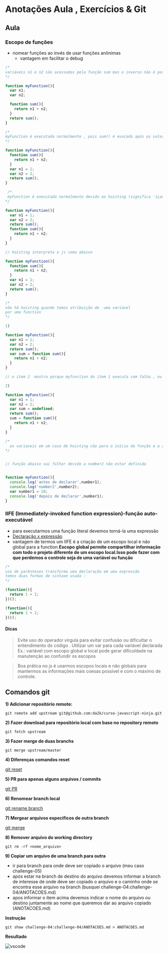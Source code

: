 # Anotações Aula , Exercícios & Git

## Aula

### Escopo de funções

- nomear funções ao invés de usar funções anônimas 
  - vantagem em facilitar o debug 

```js
/* 
variáveis n1 e n2 são acessadas pela função sum mas o inverso não é possível , ou seja, myFunction não acessa as variaveis de escopo local de sum
*/

function myFunction(){
  var n1;
  var n2;

  function sum(){
    return n1 + n2;
  }
  return sum();
}

/*
myFunction é executada normalmente , pois sum() é evocado após os valores n1 e n2 serem criados anteriormente.
*/

function myFunction(){
  function sum(){
    return n1 + n2;
  }
  var n1 = 1;
  var n2 = 2;
  return sum();
}

 /*
 myFunction é executada normalmente devido ao hoisting (significa 'içamento' ou 'elevação') que funciona para o caso de funções literais como sum () .
*/

function myFunction(){
  var n1 = 1;
  var n2 = 2;
  return sum();
  function sum(){
    return n1 + n2;
  }
}

// hoisting interpreta o js como abaixo

function myFunction(){
  function sum(){
    return n1 + n2;
  }
  var n1 = 1;
  var n2 = 2;
  return sum();
}

/* 
não há hoisting quando temos atribuição de  uma variável 
por uma function
*/ 

1)

function myFunction(){
  var n1 = 1;
  var n2 = 2;
  return sum();
  var sum = function sum(){
    return n1 + n2;
  }
}

// o item 2  mostra porque myfunction do item 1 executa com falha , ou seja, sem hoisting 

2)

function myFunction(){
  var n1 = 1;
  var n2 = 2;
  var sum = undefined;
  return sum();
  sum = function sum(){
    return n1 + n2;
  }
}

/*
  as variaveis em um caso de hoisting vão para o início da função e a atribuição é feita apenas no momento exato onde é realizado a atribuição 
*/


// função abaixo vai falhar devido a number2 não estar definida


function myFunction(){
  console.log('antes de declarar',number1);
  console.log('number2',number2);
  var number1 = 10;
  console.log('depois de declarar',number1);
}

```
### IIFE (Immediately-invoked function expression)-função auto-executável

- para executarmos uma função literal devemos torná-la uma expressão
- [Declaração x expressão](https://fellowsdevel.com/diferenca-entre-declaracao-de-funcao-e-expressao-de-funcao/)
- vantagem de termos um IIFE é a criação de um escopo local e não global para a function.**Escopo global permite compartilhar informação com todo o projeto diferente de um escopo local.Isso pode fazer com que perdemos o controle seja de uma variável ou função** 

```js
/*
uso de parênteses transforma uma declaração em uma expressão
temos duas formas de sintaxe usada :
*/

(function(){
  return 1 + 2;
})();

(function(){
  return 1 + 2;
}());

```

#### Dicas

> Evite uso do operador vírgula para evitar confusão ou dificultar o entendimento do código . Utilizar um var para cada variável declarada
> Ex.: variável com escopo global e local pode gerar dificuldade na manutenção ao confundir os escopos

> Boa prática no js é usarmos escopos locais e não globais para mantermos as informações mais coesas possível e com o máximo de controle.


## Comandos git

**1) Adicionar repositório remote:**

```
git remote add upstream git@github.com:da2k/curso-javascript-ninja.git
```

**2) Fazer download para repositório local com base no repository remoto**

```
git fetch upstream
```

**3) Fazer merge de duas branchs**

```
git merge upstream/master
```

**4) Diferenças comandos reset**

[git reset](https://stackoverflow.com/questions/3528245/whats-the-difference-between-git-reset-mixed-soft-and-hard#:~:text=%2D%2Dsoft%20%3A%20Tells%20Git%20to,be%20altered%20in%20any%20way.&text=%2D%2Dhard%20%3A%20This%20resets%20everything,to%20match%20it%20as%20well.)

**5) PR para apenas alguns arquivos / commits**

[git PR](https://stackoverflow.com/questions/12660839/pull-request-for-only-certain-files-commits)

**6) Renomear branch local**

[git rename branch](https://linuxize.com/post/how-to-rename-local-and-remote-git-branch/)

**7) Mergear arquivos especificos de outra branch**

[git merge](https://jasonrudolph.com/blog/2009/02/25/git-tip-how-to-merge-specific-files-from-another-branch/)

**8) Remover arquivo do working directory**

```
git rm -rf <nome_arquivo>
```

**9) Copiar um arquivo de uma branch para outra**

- ir para branch para onde deve ser copiado o arquivo (meu caso challenge-05)
- após estar na branch de destino do arquivo devemos informar a branch de interesse de onde deve ser copiado o arquivo e o caminho onde se encontra esse arquivo na branch (busquei challenge-04:challenge-04/ANOTACOES.md)
- apos informar o item acima devemos indicar o nome do arquivo ou destino juntamente ao nome que queremos dar ao arquivo copiado (ANOTACOES.md)

**Instrução**

```
git show challenge-04:challenge-04/ANOTACOES.md > ANOTACOES.md
```

**Resultado**

![vscode](https://user-images.githubusercontent.com/9969265/114279025-f40f6e80-9a08-11eb-9db2-8efd89d41807.png)
